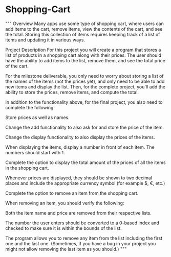 # Shopping-Cart
"""
Overview
Many apps use some type of shopping cart, where users can add items to the cart, remove items, view the contents of the cart, and see the total. Storing this collection of items requires keeping track of a list of items and updating it in various ways.

Project Description
For this project you will create a program that stores a list of products in a shopping cart along with their prices. The user should have the ability to add items to the list, remove them, and see the total price of the cart.

For the milestone deliverable, you only need to worry about storing a list of the names of the items (not the prices yet), and only need to be able to add new items and display the list. Then, for the complete project, you'll add the ability to store the prices, remove items, and compute the total.

In addition to the functionality above, for the final project, you also need to complete the following:

Store prices as well as names.

Change the add functionality to also ask for and store the price of the item.

Change the display functionality to also display the prices of the items.

When displaying the items, display a number in front of each item. The numbers should start with 1.

Complete the option to display the total amount of the prices of all the items in the shopping cart.

Whenever prices are displayed, they should be shown to two decimal places and include the appropriate currency symbol (for example $, €, etc.)

Complete the option to remove an item from the shopping cart.

When removing an item, you should verify the following:

Both the item name and price are removed from their respective lists.

The number the user enters should be converted to a 0-based index and checked to make sure it is within the bounds of the list.

The program allows you to remove any item from the list including the first one and the last one. (Sometimes, if you have a bug in your project you might not allow removing the last item as you should.)
"""
